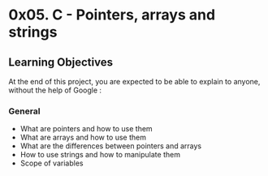 # 0x05. C - Pointers, arrays and strings

## Learning Objectives

At the end of this project, you are expected to be able to explain to anyone, without the help of Google :

### General

* What are pointers and how to use them
* What are arrays and how to use them
* What are the differences between pointers and arrays
* How to use strings and how to manipulate them
* Scope of variables
